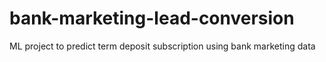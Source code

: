 # bank-marketing-lead-conversion
ML project to predict term deposit subscription using bank marketing data
